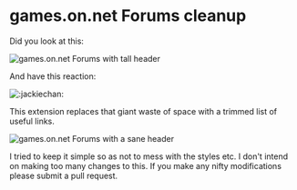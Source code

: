 # games.on.net Forums cleanup

Did you look at this:

![games.on.net Forums with tall header](/goosmurf/games-on-net-cleanup/raw/master/images/promo_small.png)

And have this reaction:

![:jackiechan:](/goosmurf/games-on-net-cleanup/raw/master/jackie-300x300.png)

This extension replaces that giant waste of space with a trimmed list of useful
links.

![games.on.net Forums with a sane header](/goosmurf/games-on-net-cleanup/raw/master/images/screenshot.png)

I tried to keep it simple so as not to mess with the styles etc.  I don't
intend on making too many changes to this.  If you make any nifty
modifications please submit a pull request.

